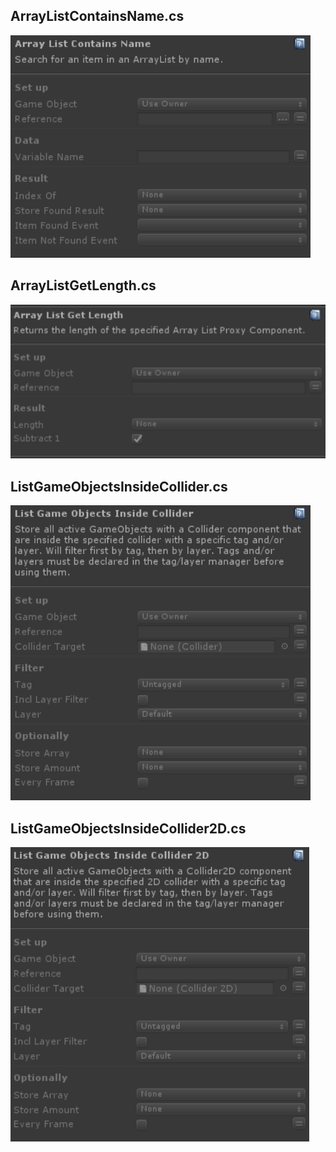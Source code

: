 ## ArrayListContainsName.cs
![Image](/Screenshots/Actions/ArrayListContainsName.png)

## ArrayListGetLength.cs
![Image](/Screenshots/Actions/ArrayListGetLength.png)

## ListGameObjectsInsideCollider.cs
![Image](/Screenshots/Actions/ListGameObjectsInsideCollider.png)

## ListGameObjectsInsideCollider2D.cs
![Image](/Screenshots/Actions/ListGameObjectsInsideCollider2D.png)